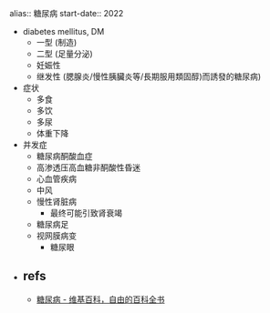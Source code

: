 alias:: 糖尿病
start-date:: 2022

- diabetes mellitus, DM
  - 一型 (制造)
  - 二型 (足量分泌)
  - 妊娠性
  - 继发性 (腮腺炎/慢性胰臟炎等/長期服用類固醇)而誘發的糖尿病)
- 症状
  - 多食
  - 多饮
  - 多尿
  - 体重下降
- 并发症
  - 糖尿病酮酸血症
  - 高渗透压高血糖非酮酸性昏迷
  - 心血管疾病
  - 中风
  - 慢性肾脏病
    - 最终可能引致肾衰竭
  - 糖尿病足
  - 视网膜病变
    - 糖尿眼
- ## refs
  - [糖尿病 - 维基百科，自由的百科全书](https://zh.wikipedia.org/zh-sg/%E7%B3%96%E5%B0%BF%E7%97%85)